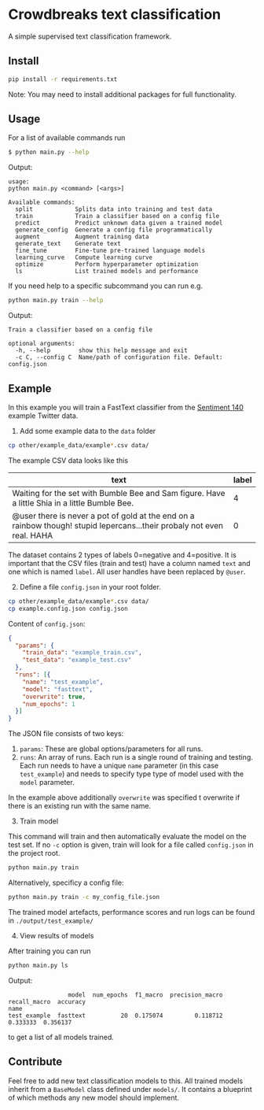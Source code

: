 # Crowdbreaks text classification 
A simple supervised text classification framework.

## Install
```bash
pip install -r requirements.txt
```
Note: You may need to install additional packages for full functionality.

## Usage
For a list of available commands run 
```bash
$ python main.py --help
```
Output:
```
usage: 
python main.py <command> [<args>]

Available commands:
  split            Splits data into training and test data
  train            Train a classifier based on a config file
  predict          Predict unknown data given a trained model
  generate_config  Generate a config file programmatically
  augment          Augment training data
  generate_text    Generate text
  fine_tune        Fine-tune pre-trained language models
  learning_curve   Compute learning curve
  optimize         Perform hyperparameter optimization
  ls               List trained models and performance
```

If you need help to a specific subcommand you can run e.g.
```bash
python main.py train --help
```
Output:
```
Train a classifier based on a config file

optional arguments:
  -h, --help        show this help message and exit
  -c C, --config C  Name/path of configuration file. Default: config.json
```


## Example
In this example you will train a FastText classifier from the [Sentiment 140](http://help.sentiment140.com/for-students/) example Twitter data.

1) Add some example data to the `data` folder
```bash
cp other/example_data/example*.csv data/
```
The example CSV data looks like this

text | label 
---- | -----
Waiting for the set with Bumble Bee and Sam figure. Have a little Shia in a little Bumble Bee. | 4 |
@user there is never a pot of gold at the end on a rainbow though!   stupid lepercans...their probaly not even real. HAHA | 0 |
  
The dataset contains 2 types of labels 0=negative and 4=positive. It is important that the CSV files (train and test) have a column named `text` and one which is named `label`. All user handles have been replaced by `@user`.

2) Define a file `config.json` in your root folder.
```bash
cp other/example_data/example*.csv data/
cp example.config.json config.json
```
Content of `config.json`:
```json
{
  "params": {
    "train_data": "example_train.csv",
    "test_data": "example_test.csv"
  },
  "runs": [{
    "name": "test_example",
    "model": "fasttext",
    "overwrite": true,
    "num_epochs": 1
  }]
}
```
The JSON file consists of two keys:
1. `params`: These are global options/parameters for all runs.
2. `runs`: An array of runs. Each run is a single round of training and testing. Each run needs to have a unique `name` parameter (in this case `test_example`) and needs to specify type type of model used with the `model` parameter.

In the example above additionally `overwrite` was specified t overwrite if there is an existing run with the same name.

3) Train model

This command will train and then automatically evaluate the model on the test set. If no `-c` option is given, train will look for a file called `config.json` in the project root.
```bash
python main.py train
```

Alternatively, specificy a config file:
```bash
python main.py train -c my_config_file.json
```

The trained model artefacts, performance scores and run logs can be found in `./output/test_example/`

4) View results of models

After training you can run 
```bash
python main.py ls
```
Output:
```
                 model  num_epochs  f1_macro  precision_macro  recall_macro  accuracy
name                                                                                 
test_example  fasttext          20  0.175074         0.118712      0.333333  0.356137
```

to get a list of all models trained. 

## Contribute
Feel free to add new text classification models to this. All trained models inherit from a `BaseModel` class defined under `models/`. It contains a blueprint of which methods any new model should implement.
